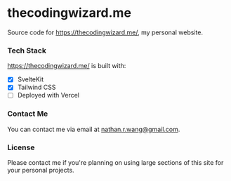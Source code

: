 # thecodingwizard.me

Source code for https://thecodingwizard.me/, my personal website.

### Tech Stack

https://thecodingwizard.me/ is built with:

- [x] SvelteKit
- [x] Tailwind CSS
- [ ] Deployed with Vercel

### Contact Me

You can contact me via email at nathan.r.wang@gmail.com.

### License

Please contact me if you're planning on using large sections of this site for your personal projects.